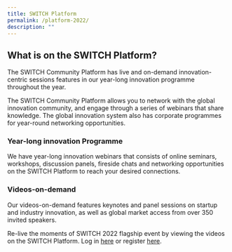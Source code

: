 ```yaml
---
title: SWITCH Platform
permalink: /platform-2022/
description: ""
---
```

## **What is on the SWITCH Platform?**
The SWITCH Community Platform has live and on-demand innovation-centric sessions features in our year-long innovation programme throughout the year.

The SWITCH Community Platform allows you to network with the global innovation community, and engage through a series of webinars that share knowledge. The global innovation system also has corporate programmes for year-round networking opportunities.

### **Year-long innovation Programme**

We have year-long innovation webinars that consists of online seminars, workshops, discussion panels, fireside chats and networking opportunities on the SWITCH Platform to reach your desired connections.

### **Videos-on-demand**

Our videos-on-demand features keynotes and panel sessions on startup and industry innovation, as well as global market access from over 350 invited speakers.

Re-live the moments of SWITCH 2022 flagship event by viewing the videos on the SWITCH Platform. Log in [here](https://community.switchsg.org/login) or register [here](https://community.switchsg.org/register).
